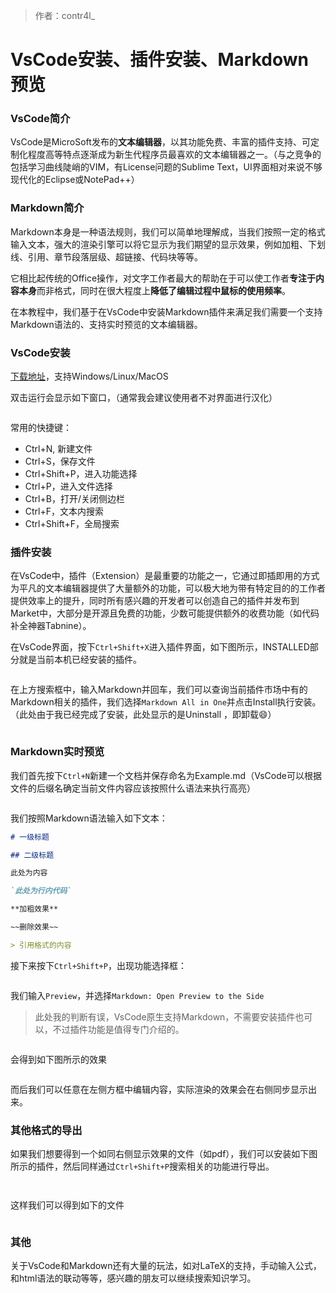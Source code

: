 >  作者：contr4l_

# VsCode安装、插件安装、Markdown预览

### VsCode简介 <a href="#vscode-jian-jie" id="vscode-jian-jie"></a>

VsCode是MicroSoft发布的**文本编辑器**，以其功能免费、丰富的插件支持、可定制化程度高等特点逐渐成为新生代程序员最喜欢的文本编辑器之一。（与之竞争的包括学习曲线陡峭的VIM，有License问题的Sublime Text，UI界面相对来说不够现代化的Eclipse或NotePad++）

### Markdown简介 <a href="#markdown-jian-jie" id="markdown-jian-jie"></a>

Markdown本身是一种语法规则，我们可以简单地理解成，当我们按照一定的格式输入文本，强大的渲染引擎可以将它显示为我们期望的显示效果，例如加粗、下划线、引用、章节段落层级、超链接、代码块等等。

它相比起传统的Office操作，对文字工作者最大的帮助在于可以使工作者**专注于内容本身**而非格式，同时在很大程度上**降低了编辑过程中鼠标的使用频率**。

在本教程中，我们基于在VsCode中安装Markdown插件来满足我们需要一个支持Markdown语法的、支持实时预览的文本编辑器。

### VsCode安装 <a href="#vscode-an-zhuang" id="vscode-an-zhuang"></a>

[下载地址](https://code.visualstudio.com)，支持Windows/Linux/MacOS

双击运行会显示如下窗口，（通常我会建议使用者不对界面进行汉化）

<figure><img src="../.gitbook/assets/image (1).png" alt=""><figcaption></figcaption></figure>

常用的快捷键：

* Ctrl+N, 新建文件
* Ctrl+S，保存文件
* Ctrl+Shift+P，进入功能选择
* Ctrl+P，进入文件选择
* Ctrl+B，打开/关闭侧边栏
* Ctrl+F，文本内搜索
* Ctrl+Shift+F，全局搜索

### 插件安装 <a href="#cha-jian-an-zhuang" id="cha-jian-an-zhuang"></a>

在VsCode中，插件（Extension）是最重要的功能之一，它通过即插即用的方式为平凡的文本编辑器提供了大量额外的功能，可以极大地为带有特定目的的工作者提供效率上的提升，同时所有感兴趣的开发者可以创造自己的插件并发布到Market中，大部分是开源且免费的功能，少数可能提供额外的收费功能（如代码补全神器Tabnine）。

在VsCode界面，按下`Ctrl+Shift+X`进入插件界面，如下图所示，INSTALLED部分就是当前本机已经安装的插件。

<figure><img src="../.gitbook/assets/image (7).png" alt=""><figcaption></figcaption></figure>

在上方搜索框中，输入Markdown并回车，我们可以查询当前插件市场中有的Markdown相关的插件，我们选择`Markdown All in One`并点击Install执行安装。（此处由于我已经完成了安装，此处显示的是Uninstall ，即卸载😄）

<figure><img src="../.gitbook/assets/image (8).png" alt=""><figcaption></figcaption></figure>

### Markdown实时预览 <a href="#markdown-shi-shi-yu-lan" id="markdown-shi-shi-yu-lan"></a>

我们首先按下`Ctrl+N`新建一个文档并保存命名为Example.md（VsCode可以根据文件的后缀名确定当前文件内容应该按照什么语法来执行高亮）

<figure><img src="../.gitbook/assets/image.png" alt=""><figcaption></figcaption></figure>

我们按照Markdown语法输入如下文本：

```markdown
# 一级标题

## 二级标题

此处为内容

`此处为行内代码`

**加粗效果**

~~删除效果~~

> 引用格式的内容
```

接下来按下`Ctrl+Shift+P`，出现功能选择框：

<figure><img src="../.gitbook/assets/image (4).png" alt=""><figcaption></figcaption></figure>

我们输入`Preview`，并选择`Markdown: Open Preview to the Side`

> 此处我的判断有误，VsCode原生支持Markdown，不需要安装插件也可以，不过插件功能是值得专门介绍的。

<figure><img src="../.gitbook/assets/image (2).png" alt=""><figcaption></figcaption></figure>

会得到如下图所示的效果

<figure><img src="../.gitbook/assets/image (11).png" alt=""><figcaption></figcaption></figure>

而后我们可以任意在左侧方框中编辑内容，实际渲染的效果会在右侧同步显示出来。

### 其他格式的导出 <a href="#qi-ta-ge-shi-de-dao-chu" id="qi-ta-ge-shi-de-dao-chu"></a>

如果我们想要得到一个如同右侧显示效果的文件（如pdf），我们可以安装如下图所示的插件，然后同样通过`Ctrl+Shift+P`搜索相关的功能进行导出。

<figure><img src="../.gitbook/assets/image (5).png" alt=""><figcaption></figcaption></figure>

<figure><img src="../.gitbook/assets/image (3).png" alt=""><figcaption></figcaption></figure>

这样我们可以得到如下的文件

<figure><img src="../.gitbook/assets/image (10).png" alt=""><figcaption></figcaption></figure>

### 其他 <a href="#qi-ta" id="qi-ta"></a>

关于VsCode和Markdown还有大量的玩法，如对LaTeX的支持，手动输入公式，和html语法的联动等等，感兴趣的朋友可以继续搜索知识学习。
